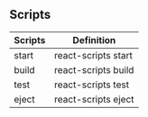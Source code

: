 
## Scripts

| Scripts | Definition          |
| ------- | ------------------- |
| start   | react-scripts start |
| build   | react-scripts build |
| test    | react-scripts test  |
| eject   | react-scripts eject |
